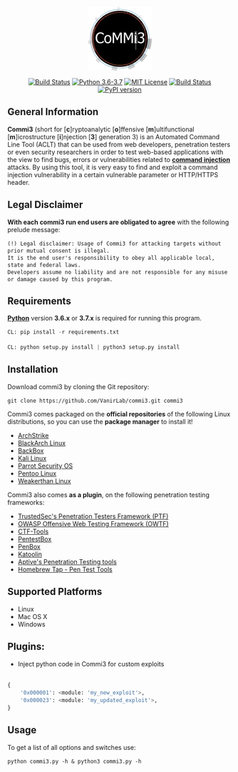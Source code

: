 <p align="center">
  <img alt="VanirLab" src="https://github.com/VanirLab/commi3/blob/master/commi3.png" height="142" />
  <p align="center">
    <a href="https://api.travis-ci.org/VanirLab/commi3"><img alt="Build Status" src="https://api.travis-ci.org/VanirLab/commi3.svg?branch=master"></a>
    <a href="https://github.com/VanirLab/commi3/releases/tag/><img alt="Version 1.0" src="https://img.shields.io/badge/Version-1.0-green.svg"></a>
    <a href="http://www.python.org/download/"><img alt="Python 3.6-3.7" src="https://img.shields.io/badge/Python-3.6--3.7-yellow.svg"></a>
    <a href="https://github.com/VanirLab/commi3/blob/master/readme/COPYING"><img alt="MIT License" src="https://img.shields.io/badge/License-MIT-red.svg"></a>
<a href='https://semaphoreci.com/vanirlab/commi3'> <img src='https://semaphoreci.com/api/v1/vanirlab/commi3/branches/master/badge.svg' alt='Build Status'></a>
<a href="https://badge.fury.io/py/Commi3"><img src="https://badge.fury.io/py/Commi3.svg" alt="PyPI version" height="18"></a>
														       
  </p>
</p>

## General Information

**Commi3** (short for [**c**]ryptoanalytic [**o**]ffensive [**m**]ultifunctional [**m**]icrostructure  [**i**]njection [**3**] generation 3) is an Automated Command Line Tool   (ACLT)
that can be used from web developers, penetration testers or even security researchers in order to test web-based applications 
with the view to find bugs, errors or vulnerabilities related to **[command injection](https://www.owasp.org/index.php/Command_Injection)** attacks.
 By using this tool, it is very easy to find and exploit a command injection vulnerability in a certain vulnerable parameter or HTTP/HTTPS header.

## Legal Disclaimer

**With each commi3 run end users are obligated to agree** with the following prelude message:
```
(!) Legal disclaimer: Usage of Commi3 for attacking targets without prior mutual consent is illegal. 
It is the end user's responsibility to obey all applicable local, state and federal laws. 
Developers assume no liability and are not responsible for any misuse or damage caused by this program.
```

## Requirements

**[Python](http://www.python.org/download/)** version **3.6.x** or **3.7.x** is required for running this program.

```python
CL: pip install -r requirements.txt

CL: python setup.py install | python3 setup.py install

```


## Installation

Download commi3 by cloning the Git repository:

    git clone https://github.com/VanirLab/commi3.git commi3

Commi3 comes packaged on the **official repositories** of the following Linux distributions, so you can use the **package manager** to install it!

- [ArchStrike](https://archstrike.org/)
- [BlackArch Linux](http://blackarch.org/)
- [BackBox](https://backbox.org/)
- [Kali Linux](https://www.kali.org/)
- [Parrot Security OS](https://www.parrotsec.org/)
- [Pentoo Linux](https://www.pentoo.ch/)
- [Weakerthan Linux](http://www.weaknetlabs.com/)

Commi3 also comes **as a plugin**, on the following penetration testing frameworks:

- [TrustedSec's Penetration Testers Framework (PTF)](https://github.com/trustedsec/ptf)
- [OWASP Offensive Web Testing Framework (OWTF)](https://github.com/owtf/owtf)
- [CTF-Tools](https://github.com/zardus/ctf-tools)
- [PentestBox](https://tools.pentestbox.com/)
- [PenBox](https://github.com/x3omdax/PenBox)
- [Katoolin](https://github.com/LionSec/katoolin)
- [Aptive's Penetration Testing tools](https://github.com/Aptive/penetration-testing-tools)
- [Homebrew Tap - Pen Test Tools ](https://github.com/sidaf/homebrew-pentest)

## Supported Platforms

- Linux
- Mac OS X
- Windows

## Plugins: 
- Inject python code in Commi3 for custom exploits
```python

{
    '0x000001': <module: 'my_new_exploit'>,
    '0x000023': <module: 'my_updated_exploit'>,
}

```

## Usage

To get a list of all options and switches use:

    python commi3.py -h & python3 commi3.py -h
	
